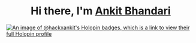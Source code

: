 <h1 align="center">Hi there, I'm <a href="https://www.linkedin.com/in/ankit-bhandari-35089728b/">Ankit Bhandari</a></h1>


[![An image of @hackxankit's Holopin badges, which is a link to view their full Holopin profile](https://holopin.me/hackxankit)](https://holopin.io/@hackxankit)
<!---
HackxAnkit/HackxAnkit is a ✨ special ✨ repository because its `README.md` (this file) appears on your GitHub profile.
You can click the Preview link to take a look at your changes.
--->

